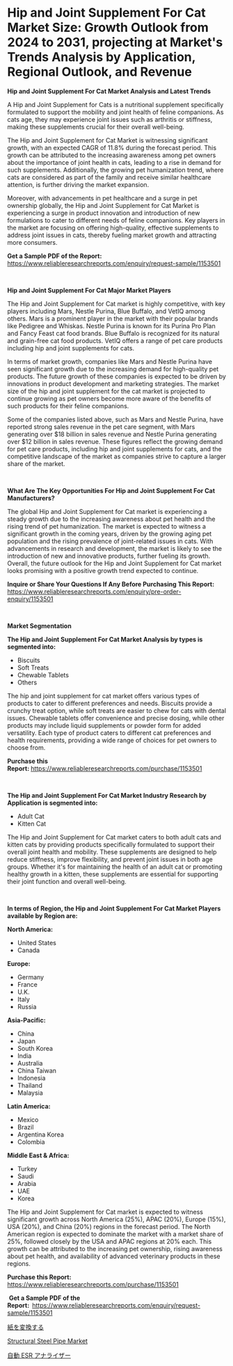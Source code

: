 <p><h1>Hip and Joint Supplement For Cat Market Size: Growth Outlook from 2024 to 2031, projecting at Market's Trends Analysis by Application, Regional Outlook, and Revenue</h1></p><p><strong>Hip and Joint Supplement For Cat Market Analysis and Latest Trends</strong></p>
<p><p>A Hip and Joint Supplement for Cats is a nutritional supplement specifically formulated to support the mobility and joint health of feline companions. As cats age, they may experience joint issues such as arthritis or stiffness, making these supplements crucial for their overall well-being.</p><p>The Hip and Joint Supplement for Cat Market is witnessing significant growth, with an expected CAGR of 11.8% during the forecast period. This growth can be attributed to the increasing awareness among pet owners about the importance of joint health in cats, leading to a rise in demand for such supplements. Additionally, the growing pet humanization trend, where cats are considered as part of the family and receive similar healthcare attention, is further driving the market expansion.</p><p>Moreover, with advancements in pet healthcare and a surge in pet ownership globally, the Hip and Joint Supplement for Cat Market is experiencing a surge in product innovation and introduction of new formulations to cater to different needs of feline companions. Key players in the market are focusing on offering high-quality, effective supplements to address joint issues in cats, thereby fueling market growth and attracting more consumers.</p></p>
<p><strong>Get a Sample PDF of the Report:&nbsp;</strong> <a href="https://www.reliableresearchreports.com/enquiry/request-sample/1153501">https://www.reliableresearchreports.com/enquiry/request-sample/1153501</a></p>
<p>&nbsp;</p>
<p><strong>Hip and Joint Supplement For Cat Major Market Players</strong></p>
<p><p>The Hip and Joint Supplement for Cat market is highly competitive, with key players including Mars, Nestle Purina, Blue Buffalo, and VetIQ among others. Mars is a prominent player in the market with their popular brands like Pedigree and Whiskas. Nestle Purina is known for its Purina Pro Plan and Fancy Feast cat food brands. Blue Buffalo is recognized for its natural and grain-free cat food products. VetIQ offers a range of pet care products including hip and joint supplements for cats.</p><p>In terms of market growth, companies like Mars and Nestle Purina have seen significant growth due to the increasing demand for high-quality pet products. The future growth of these companies is expected to be driven by innovations in product development and marketing strategies. The market size of the hip and joint supplement for the cat market is projected to continue growing as pet owners become more aware of the benefits of such products for their feline companions.</p><p>Some of the companies listed above, such as Mars and Nestle Purina, have reported strong sales revenue in the pet care segment, with Mars generating over $18 billion in sales revenue and Nestle Purina generating over $12 billion in sales revenue. These figures reflect the growing demand for pet care products, including hip and joint supplements for cats, and the competitive landscape of the market as companies strive to capture a larger share of the market.</p></p>
<p>&nbsp;</p>
<p><strong>What Are The Key Opportunities For Hip and Joint Supplement For Cat Manufacturers?</strong></p>
<p><p>The global Hip and Joint Supplement for Cat market is experiencing a steady growth due to the increasing awareness about pet health and the rising trend of pet humanization. The market is expected to witness a significant growth in the coming years, driven by the growing aging pet population and the rising prevalence of joint-related issues in cats. With advancements in research and development, the market is likely to see the introduction of new and innovative products, further fueling its growth. Overall, the future outlook for the Hip and Joint Supplement for Cat market looks promising with a positive growth trend expected to continue.</p></p>
<p><strong>Inquire or Share Your Questions If Any Before Purchasing This Report:</strong> <a href="https://www.reliableresearchreports.com/enquiry/pre-order-enquiry/1153501">https://www.reliableresearchreports.com/enquiry/pre-order-enquiry/1153501</a></p>
<p>&nbsp;</p>
<p><strong>Market Segmentation</strong></p>
<p><strong>The Hip and Joint Supplement For Cat Market Analysis by types is segmented into:</strong></p>
<p><ul><li>Biscuits</li><li>Soft Treats</li><li>Chewable Tablets</li><li>Others</li></ul></p>
<p><p>The hip and joint supplement for cat market offers various types of products to cater to different preferences and needs. Biscuits provide a crunchy treat option, while soft treats are easier to chew for cats with dental issues. Chewable tablets offer convenience and precise dosing, while other products may include liquid supplements or powder form for added versatility. Each type of product caters to different cat preferences and health requirements, providing a wide range of choices for pet owners to choose from.</p></p>
<p><strong>Purchase this Report:&nbsp;</strong><a href="https://www.reliableresearchreports.com/purchase/1153501">https://www.reliableresearchreports.com/purchase/1153501</a></p>
<p>&nbsp;</p>
<p><strong>The Hip and Joint Supplement For Cat Market Industry Research by Application is segmented into:</strong></p>
<p><ul><li>Adult Cat</li><li>Kitten Cat</li></ul></p>
<p><p>The Hip and Joint Supplement for Cat market caters to both adult cats and kitten cats by providing products specifically formulated to support their overall joint health and mobility. These supplements are designed to help reduce stiffness, improve flexibility, and prevent joint issues in both age groups. Whether it's for maintaining the health of an adult cat or promoting healthy growth in a kitten, these supplements are essential for supporting their joint function and overall well-being.</p></p>
<p>&nbsp;</p>
<p><strong>In terms of Region, the Hip and Joint Supplement For Cat Market Players available by Region are:</strong></p>
<p>
    <p> <strong> North America: </strong>
        <ul>
            <li>United States</li>
            <li>Canada</li>
        </ul>
        </p> 
    <p> <strong> Europe: </strong>
        <ul>
            <li>Germany</li>
            <li>France</li>
            <li>U.K.</li>
            <li>Italy</li>
            <li>Russia</li>
        </ul>
        </p> 
    <p> <strong> Asia-Pacific: </strong>
        <ul>
            <li>China</li>
            <li>Japan</li>
            <li>South Korea</li>
            <li>India</li>
            <li>Australia</li>
            <li>China Taiwan</li>
            <li>Indonesia</li>
            <li>Thailand</li>
            <li>Malaysia</li>
        </ul>
        </p> 
    <p> <strong> Latin America: </strong>
        <ul>
            <li>Mexico</li>
            <li>Brazil</li>
            <li>Argentina Korea</li>
            <li>Colombia</li>
        </ul>
        </p> 
    <p> <strong> Middle East & Africa: </strong>
        <ul>
            <li>Turkey</li>
            <li>Saudi</li>
            <li>Arabia</li>
            <li>UAE</li>
            <li>Korea</li>
        </ul>
    </p>
    </p>
<p><p>The Hip and Joint Supplement for Cat market is expected to witness significant growth across North America (25%), APAC (20%), Europe (15%), USA (20%), and China (20%) regions in the forecast period. The North American region is expected to dominate the market with a market share of 25%, followed closely by the USA and APAC regions at 20% each. This growth can be attributed to the increasing pet ownership, rising awareness about pet health, and availability of advanced veterinary products in these regions.</p></p>
<p><strong>Purchase this Report: </strong><a href="https://www.reliableresearchreports.com/purchase/1153501">https://www.reliableresearchreports.com/purchase/1153501</a></p>
<p>&nbsp;<strong>Get a Sample PDF of the Report:&nbsp;&nbsp;</strong><a href="https://www.reliableresearchreports.com/enquiry/request-sample/1153501">https://www.reliableresearchreports.com/enquiry/request-sample/1153501</a></p>
<p><strong></strong></p>
<p><p><a href="https://github.com/Calvi3ynJerde867/Market-Research-Report-List-1/blob/main/63985367836.md">紙を変換する</a></p><p><a href="https://forested-sushi-9b0.notion.site/Structural-Steel-Pipe-Market-Share-Market-New-Trends-Analysis-Report-By-Type-By-Application-By-E-b9f3c9cfb99a44b2bfdfb68fe97a3902">Structural Steel Pipe Market</a></p><p><a href="https://github.com/JacksonWiza1924/Market-Research-Report-List-1/blob/main/34459177837.md">自動 ESR アナライザー</a></p></p>